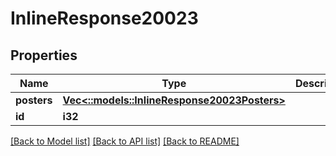 # InlineResponse20023

## Properties

Name | Type | Description | Notes
------------ | ------------- | ------------- | -------------
**posters** | [**Vec<::models::InlineResponse20023Posters>**](inline_response_200_23_posters.md) |  | [optional] 
**id** | **i32** |  | [optional] 

[[Back to Model list]](../README.md#documentation-for-models) [[Back to API list]](../README.md#documentation-for-api-endpoints) [[Back to README]](../README.md)


